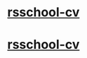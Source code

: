 # [rsschool-cv](https://Kristasmaybe.github.io/rsschool-cv/)
# [rsschool-cv](https://Kristasmaybe.github.io/rsschool-cv/)
